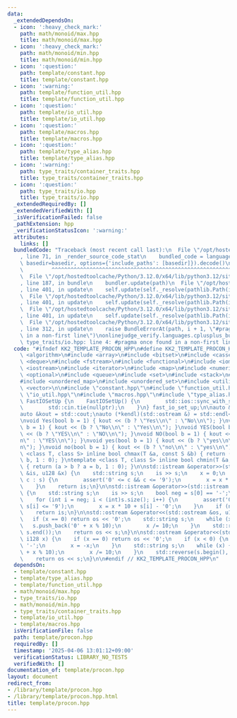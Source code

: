 ```yaml
---
data:
  _extendedDependsOn:
  - icon: ':heavy_check_mark:'
    path: math/monoid/max.hpp
    title: math/monoid/max.hpp
  - icon: ':heavy_check_mark:'
    path: math/monoid/min.hpp
    title: math/monoid/min.hpp
  - icon: ':question:'
    path: template/constant.hpp
    title: template/constant.hpp
  - icon: ':warning:'
    path: template/function_util.hpp
    title: template/function_util.hpp
  - icon: ':question:'
    path: template/io_util.hpp
    title: template/io_util.hpp
  - icon: ':question:'
    path: template/macros.hpp
    title: template/macros.hpp
  - icon: ':question:'
    path: template/type_alias.hpp
    title: template/type_alias.hpp
  - icon: ':warning:'
    path: type_traits/container_traits.hpp
    title: type_traits/container_traits.hpp
  - icon: ':question:'
    path: type_traits/io.hpp
    title: type_traits/io.hpp
  _extendedRequiredBy: []
  _extendedVerifiedWith: []
  _isVerificationFailed: false
  _pathExtension: hpp
  _verificationStatusIcon: ':warning:'
  attributes:
    links: []
  bundledCode: "Traceback (most recent call last):\n  File \"/opt/hostedtoolcache/Python/3.12.0/x64/lib/python3.12/site-packages/onlinejudge_verify/documentation/build.py\"\
    , line 71, in _render_source_code_stat\n    bundled_code = language.bundle(stat.path,\
    \ basedir=basedir, options={'include_paths': [basedir]}).decode()\n          \
    \         ^^^^^^^^^^^^^^^^^^^^^^^^^^^^^^^^^^^^^^^^^^^^^^^^^^^^^^^^^^^^^^^^^^^^^^^^^^^^^^^^^\n\
    \  File \"/opt/hostedtoolcache/Python/3.12.0/x64/lib/python3.12/site-packages/onlinejudge_verify/languages/cplusplus.py\"\
    , line 187, in bundle\n    bundler.update(path)\n  File \"/opt/hostedtoolcache/Python/3.12.0/x64/lib/python3.12/site-packages/onlinejudge_verify/languages/cplusplus_bundle.py\"\
    , line 401, in update\n    self.update(self._resolve(pathlib.Path(included), included_from=path))\n\
    \  File \"/opt/hostedtoolcache/Python/3.12.0/x64/lib/python3.12/site-packages/onlinejudge_verify/languages/cplusplus_bundle.py\"\
    , line 401, in update\n    self.update(self._resolve(pathlib.Path(included), included_from=path))\n\
    \  File \"/opt/hostedtoolcache/Python/3.12.0/x64/lib/python3.12/site-packages/onlinejudge_verify/languages/cplusplus_bundle.py\"\
    , line 401, in update\n    self.update(self._resolve(pathlib.Path(included), included_from=path))\n\
    \  File \"/opt/hostedtoolcache/Python/3.12.0/x64/lib/python3.12/site-packages/onlinejudge_verify/languages/cplusplus_bundle.py\"\
    , line 312, in update\n    raise BundleErrorAt(path, i + 1, \"#pragma once found\
    \ in a non-first line\")\nonlinejudge_verify.languages.cplusplus_bundle.BundleErrorAt:\
    \ type_traits/io.hpp: line 4: #pragma once found in a non-first line\n"
  code: "#ifndef KK2_TEMPLATE_PROCON_HPP\n#define KK2_TEMPLATE_PROCON_HPP 1\n\n#include\
    \ <algorithm>\n#include <array>\n#include <bitset>\n#include <cassert>\n#include\
    \ <deque>\n#include <fstream>\n#include <functional>\n#include <iomanip>\n#include\
    \ <iostream>\n#include <iterator>\n#include <map>\n#include <numeric>\n#include\
    \ <optional>\n#include <queue>\n#include <set>\n#include <stack>\n#include <string>\n\
    #include <unordered_map>\n#include <unordered_set>\n#include <utility>\n#include\
    \ <vector>\n\n#include \"constant.hpp\"\n#include \"function_util.hpp\"\n#include\
    \ \"io_util.hpp\"\n#include \"macros.hpp\"\n#include \"type_alias.hpp\"\n\nstruct\
    \ FastIOSetUp {\n    FastIOSetUp() {\n        std::ios::sync_with_stdio(false);\n\
    \        std::cin.tie(nullptr);\n    }\n} fast_io_set_up;\n\nauto &kin = std::cin;\n\
    auto &kout = std::cout;\nauto (*kendl)(std::ostream &) = std::endl<char, std::char_traits<char>>;\n\
    \nvoid Yes(bool b = 1) { kout << (b ? \"Yes\\n\" : \"No\\n\"); }\nvoid No(bool\
    \ b = 1) { kout << (b ? \"No\\n\" : \"Yes\\n\"); }\nvoid YES(bool b = 1) { kout\
    \ << (b ? \"YES\\n\" : \"NO\\n\"); }\nvoid NO(bool b = 1) { kout << (b ? \"NO\\\
    n\" : \"YES\\n\"); }\nvoid yes(bool b = 1) { kout << (b ? \"yes\\n\" : \"no\\\
    n\"); }\nvoid no(bool b = 1) { kout << (b ? \"no\\n\" : \"yes\\n\"); }\ntemplate\
    \ <class T, class S> inline bool chmax(T &a, const S &b) { return (a < b ? a =\
    \ b, 1 : 0); }\ntemplate <class T, class S> inline bool chmin(T &a, const S &b)\
    \ { return (a > b ? a = b, 1 : 0); }\n\nstd::istream &operator>>(std::istream\
    \ &is, u128 &x) {\n    std::string s;\n    is >> s;\n    x = 0;\n    for (char\
    \ c : s) {\n        assert('0' <= c && c <= '9');\n        x = x * 10 + c - '0';\n\
    \    }\n    return is;\n}\n\nstd::istream &operator>>(std::istream &is, i128 &x)\
    \ {\n    std::string s;\n    is >> s;\n    bool neg = s[0] == '-';\n    x = 0;\n\
    \    for (int i = neg; i < (int)s.size(); i++) {\n        assert('0' <= s[i] &&\
    \ s[i] <= '9');\n        x = x * 10 + s[i] - '0';\n    }\n    if (neg) x = -x;\n\
    \    return is;\n}\n\nstd::ostream &operator<<(std::ostream &os, u128 x) {\n \
    \   if (x == 0) return os << '0';\n    std::string s;\n    while (x) {\n     \
    \   s.push_back('0' + x % 10);\n        x /= 10;\n    }\n    std::reverse(s.begin(),\
    \ s.end());\n    return os << s;\n}\n\nstd::ostream &operator<<(std::ostream &os,\
    \ i128 x) {\n    if (x == 0) return os << '0';\n    if (x < 0) {\n        os <<\
    \ '-';\n        x = -x;\n    }\n    std::string s;\n    while (x) {\n        s.push_back('0'\
    \ + x % 10);\n        x /= 10;\n    }\n    std::reverse(s.begin(), s.end());\n\
    \    return os << s;\n}\n\n#endif // KK2_TEMPLATE_PROCON_HPP\n"
  dependsOn:
  - template/constant.hpp
  - template/type_alias.hpp
  - template/function_util.hpp
  - math/monoid/max.hpp
  - type_traits/io.hpp
  - math/monoid/min.hpp
  - type_traits/container_traits.hpp
  - template/io_util.hpp
  - template/macros.hpp
  isVerificationFile: false
  path: template/procon.hpp
  requiredBy: []
  timestamp: '2025-04-06 13:01:12+09:00'
  verificationStatus: LIBRARY_NO_TESTS
  verifiedWith: []
documentation_of: template/procon.hpp
layout: document
redirect_from:
- /library/template/procon.hpp
- /library/template/procon.hpp.html
title: template/procon.hpp
---
```


